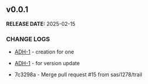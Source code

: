 ## v0.0.1

**RELEASE DATE:** 2025-02-15

### CHANGE LOGS


* <span style='color:skyblue;'>[ADH-1](https://jira.example.com/browse/ADH-1)</span> - creation for one

* <span style='color:skyblue;'>[ADH-1](https://jira.example.com/browse/ADH-1)</span> - for version update

* 7c3298a - Merge pull request #15 from sasi1278/trail


